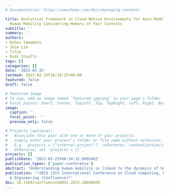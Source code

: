 ```yaml
---
# Documentation: https://wowchemy.com/docs/managing-content/

title: Analytical Framework in Cloud-Native Environments for Auto-Modelling Sparse
  Human Mobility Considering Memory of Past Contexts
subtitle: ''
summary: ''
authors:
- Kohei Yamamoto
- Joie Lim
- filip
- Rudi Stouffs
tags: []
categories: []
date: '2023-02-22'
lastmod: 2023-02-25T16:34:25+08:00
featured: false
draft: false

# Featured image
# To use, add an image named `featured.jpg/png` to your page's folder.
# Focal points: Smart, Center, TopLeft, Top, TopRight, Left, Right, BottomLeft, Bottom, BottomRight.
image:
  caption: ''
  focal_point: ''
  preview_only: false

# Projects (optional).
#   Associate this post with one or more of your projects.
#   Simply enter your project's folder or file name without extension.
#   E.g. `projects = ["internal-project"]` references `content/project/deep-learning/index.md`.
#   Otherwise, set `projects = []`.
projects: []
publishDate: '2023-02-25T08:34:12.999548Z'
publication_types: ['paper-conference']
abstract: 'Understanding human mobility is linked to the dynamics of humans’ complex decision-making but is a critical component in modern applications, ranging from business strategies in supermarkets to the common good amid pandemic crises. Meanwhile, massive data brought by the increasing availability of trajectory recordings and emerging machine learning techniques have led to better trajectory modelling in recent studies. Many approaches have been then proposed to explain the modelling of complex human mobility. Nevertheless, the interaction between a suite of machine learning algorithms and feature impacts has not been completely explored in terms of the memory of past contexts by state-of-the-art works. Moreover, many existing studies have only discussed theories although their feasibility should be tested out in modern application environments and is also important from the view of open access to the proposed framework. This study attempts to fill this gap by proposing an analytical framework which fits modern (cloud-native) settings and elucidating the interplay between metrics and various parameters to help understand mobility in more detail. As a result, the proposed framework has illuminated marked differences among various machine learning algorithms, feature impacts, and metrics given the memory of past contextual information. This study catered for insights that customer mobility has been best predicted by backpropagating some recent nodes information in a supermarket case study and that feature impacts do not necessarily come along with the coherence to all machine learning algorithms.'
publication: '*2023 13th International Conference on Cloud Computing, Data Science
  & Engineering (Confluence)*'
doi: 10.1109/confluence56041.2023.10048820
---
```

